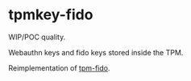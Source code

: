 tpmkey-fido
===========

WIP/POC quality.

Webauthn keys and fido keys stored inside the TPM.

Reimplementation of [tpm-fido](https://github.com/psanford/tpm-fido).
